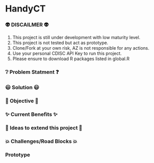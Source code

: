 # HandyCT

### :alien: DISCAILMER :alien:

1. This project is still under development with low maturity level.
2. This project is not tested but act as prototype.
3. Clone/Fork at your own risk, AZ is not responsible for any actions.
4. Use your personal CDISC API Key to run this project.
5. Please ensure to download R packages listed in global.R

### :grey_question: Problem Statment :question:


### :smiley: Solution :smiley:


### :crystal_ball: Objective :crystal_ball:




### :sparkles: Current Benefits :sparkles:



### :seedling: Ideas to extend this project :seedling:



### :collision: Challenges/Road Blocks :collision: 



### Prototype
